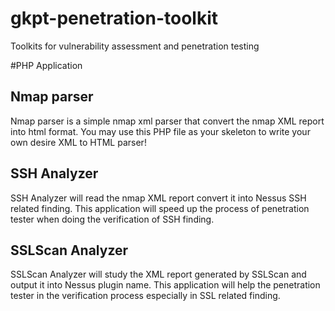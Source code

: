 # gkpt-penetration-toolkit
Toolkits for vulnerability assessment and penetration testing

#PHP Application
## Nmap parser
Nmap parser is a simple nmap xml parser that convert the nmap XML report into html format. You may use this PHP file as your skeleton to write your own desire XML to HTML parser!

## SSH Analyzer
SSH Analyzer will read the nmap XML report convert it into Nessus SSH related finding. This application will speed up the process of penetration tester when doing the verification of SSH finding. 

## SSLScan Analyzer
SSLScan Analyzer will study the XML report generated by SSLScan and output it into Nessus plugin name. This application will help the penetration tester in the verification process especially in SSL related finding. 

